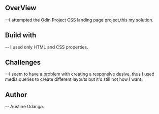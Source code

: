 ## OverView
--I attempted the Odin Project CSS landing page project,this my solution.

## Build with
-- I used only HTML and CSS properties.

## Challenges
--I seem to have a problem with creating a responsive desive, thus I used media queries to create different layouts but it's still not how I want.

## Author
-- Austine Odanga.